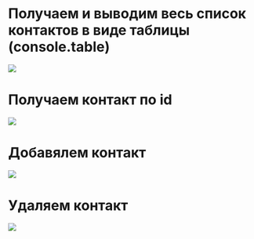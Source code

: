 # Получаем и выводим весь список контактов в виде таблицы (console.table)

<img src='https://d3dehtdmp2rwcw.cloudfront.net/ms_435441/IEGjNp58qkoMIigllYkKlxEIjgUr1o/1.jpg?Expires=1631640600&Signature=cmBnNPjoLbMyj-ufWTKNDE4ygbZ1SNek4bINpCkxLXrE8MpqP62nLSqGKP4ZoUBwLYahV1E~i0CdCouP30Z2tca0Jg0hB0jENxEMo~l~r1PQ67OQlzUy80FsZqMSZQ5~epZ9mJrjWIDzsWQkb~X6XrGWW1q5zOOFWDvq8Jrotq03dM-Ljp62f-1UxI2tCUOFqL5tu29RcTYsoxifZG9ChOdbnN6UUgFTa7JjNyZmjTq3nilqtezhiR1kLayKHUnSiFoHkveTb~pGk5TKVgss0GB2IPcmFUcV3N4FKeaBGb8~winrC2DnmD-C7~WZY~1mnhtMe9GFh140CdRRTD~vSw__&Key-Pair-Id=APKAJBCGYQYURKHBGCOA' />

# Получаем контакт по id
<img src='https://d3dehtdmp2rwcw.cloudfront.net/ms_435441/urCuwF4esyAGERDfowJ28MFwKkpl1U/2.jpg?Expires=1631640600&Signature=OlifL3PkmjydjwZiVkcyIMZO23BFjZ5f9vBopRH~PasWpi79uP-qDBVEikb~PtngSswTRbAQWeKVO6VS1kAbeCugN4RsPTmlJXiYYAfwyF14I32Dkc2hL~benzUE~YrCF05pIAYo7gIIvAzTHVU9q9xk7UBSV14tNS1IpvsRSvJDoT2mBUFL6SRAJiRZstDpaskR-aR~s~v4pKw0fFj39gNeR3L62dDrmPfR0oEQ9d9GFqCEnyMRBLFs3hWb1f3THEnL3iyGpQXdr3kMHGM4lE7m4lvEsEfbzz4U~SV19drJw5OhJZE~TXyvSGkz1c2cDRDO3Mb9~6DIL3qfwfFDQQ__&Key-Pair-Id=APKAJBCGYQYURKHBGCOA' />

# Добавялем контакт
<img src='https://d3dehtdmp2rwcw.cloudfront.net/ms_435441/Nk0GPjCCHWHTeRsUyLIU6MecavhiI9/3.jpg?Expires=1631653200&Signature=G0ZsGmsryPGAnpcCNgMIotixbEWuk9h6iER~DIfBboGfZ8j2pHf~A-yJHjcQRkKJBQJWDS55t5GzRmJ14NLV4PHWtK6Ek7u5Cuz6KsT9zE8DrKYulzGSJIOmW4Ciqoa5ac~Nd8PC~lfjdumOnCIFH9Fn-8F7UVwunPVGYu--sf483q4SfsP4ks8eK1IqkxrLXw559FbXAo76AVEOGBAXs6qLCVEGa-cGBHdm5x23DJFnLy84CO3QjG9SjwSB3F9swzlcTR5LpiQF6NcyAc8UiDSXDP7xOjmMevvrZxddsf3WH74aoYO8E1MZ5YZaTi7371pCZh9dmljuDIbXfij8kQ__&Key-Pair-Id=APKAJBCGYQYURKHBGCOA' />

# Удаляем контакт
<img src='https://d3dehtdmp2rwcw.cloudfront.net/ms_435441/Zs6SnrAHn11LSvxRXm4yih0sy6IBgX/4.jpg?Expires=1631653200&Signature=g2LY1JwhSfhl~BGEVm9JETcnSaN3fZ9dk6vle~ZlrpTsxGy9Jt1dJM~-awQspZpGKSAiWICnXYOCs~tOmLgvc6oUpq2o7X2GzvMP4tbzBUSEZ5H7BWvgTNI79ock2lcHs3Y-IjKTOXAYDU35H2-pr5qkVlQ892az8Mc-nbG0QSPenmEVMx9y6t6yGSY1SbvPZpQXBGhPs4YJQqtEUsag5~ago-rm7HOU-YdUWgoo2QNAyF-es07l4BViYAUU0yR0glFK1RtrkJI4svBolAxkEa-3SB0Wz878hWD3GvRur4D9BU9yGPGRt8QfARf~eu3KBX2Zpitn6vhm5V6M4ttY1Q__&Key-Pair-Id=APKAJBCGYQYURKHBGCOA' />
